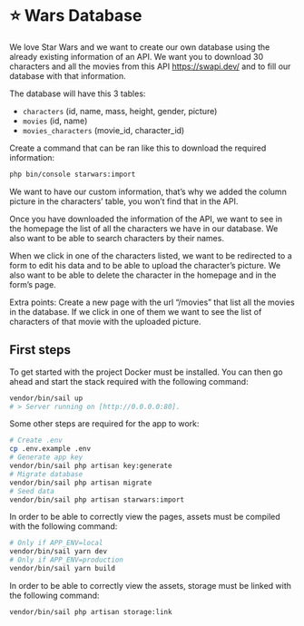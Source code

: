 # :star: Wars Database

We love Star Wars and we want to create our own database using the already existing information of an API. We want you to download 30 characters and all the movies from this API https://swapi.dev/ and to fill our database with that information.

The database will have this 3 tables:
- `characters` (id, name, mass, height, gender, picture)
- `movies` (id, name)
- `movies_characters` (movie_id, character_id)

Create a command that can be ran like this to download the required information:
```bash
php bin/console starwars:import
```

We want to have our custom information, that’s why we added the column picture in the characters’ table, you won’t find that in the API.

Once you have downloaded the information of the API, we want to see in the homepage the list of all the characters we have in our database. We also want to be able to search characters by their names.

When we click in one of the characters listed, we want to be redirected to a form to edit his data and to be able to upload the character’s picture. We also want to be able to delete the character in the homepage and in the form’s page.

Extra points: Create a new page with the url “/movies” that list all the movies in the database. If we click in one of them we want to see the list of characters of that movie with the uploaded picture.

## First steps

To get started with the project Docker must be installed. You can then go ahead and start the stack required with the following command:
```bash
vendor/bin/sail up
# > Server running on [http://0.0.0.0:80].
```

Some other steps are required for the app to work:
```bash
# Create .env
cp .env.example .env
# Generate app key
vendor/bin/sail php artisan key:generate
# Migrate database
vendor/bin/sail php artisan migrate
# Seed data
vendor/bin/sail php artisan starwars:import
```

In order to be able to correctly view the pages, assets must be compiled with the following command:
```bash
# Only if APP_ENV=local
vendor/bin/sail yarn dev
# Only if APP_ENV=production
vendor/bin/sail yarn build
```

In order to be able to correctly view the assets, storage must be linked with the following command:
```bash
vendor/bin/sail php artisan storage:link
```
